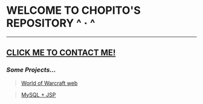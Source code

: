 # WELCOME TO CHOPITO'S REPOSITORY ^ · ^
---
 [CLICK ME TO CONTACT ME!](https://chopito.vercel.app/)
---
### _Some Projects..._

> [World of Warcraft web](https://github.com/ImChopi/1DAM/tree/main/HTML_CSS_JS/Project_Final-WorldOfWarcraft_web)

> [MySQL + JSP](Adrian)
